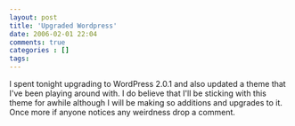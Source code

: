 ```yaml
---
layout: post
title: 'Upgraded Wordpress'
date: 2006-02-01 22:04
comments: true
categories : []
tags:
---
```

I spent tonight upgrading to WordPress 2.0.1 and also updated a theme that I've been playing around with. I do believe that I'll be sticking with this theme for awhile although I will be making so additions and upgrades to it. Once more if anyone notices any weirdness drop a comment.

